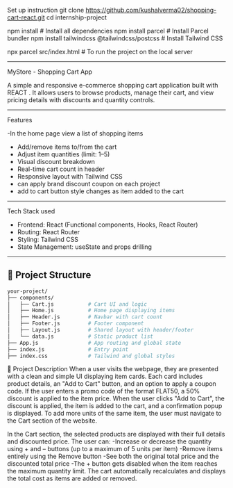 Set up instruction 
git clone https://github.com/kushalverma02/shopping-cart-react.git
cd internship-project

npm install                                  # Install all dependencies
npm install parcel                           # Install Parcel bundler
npm install tailwindcss @tailwindcss/postcss # Install Tailwind CSS

npx parcel src/index.html                    # To run the project on the local server 

 -----------

MyStore - Shopping Cart App

A simple and responsive e-commerce shopping cart application built with REACT .
It allows users to browse products, manage their cart,
and view pricing details with discounts and quantity controls.

-------------

Features

-In the home page view a list of shopping items
- Add/remove items to/from the cart
- Adjust item quantities (limit: 1–5)
- Visual discount breakdown
- Real-time cart count in header
- Responsive layout with Tailwind CSS
- can apply brand discount  coupon on each project
- add to cart button style changes as item added to the cart 

---

Tech Stack used 

- Frontend: React (Functional components, Hooks, React Router)
- Routing: React Router 
- Styling: Tailwind CSS
- State Management: useState and props drilling

----------


## 📁 Project Structure

```bash
your-project/
├── components/
│   ├── Cart.js           # Cart UI and logic
│   ├── Home.js           # Home page displaying items
│   ├── Header.js         # Navbar with cart count
│   ├── Footer.js         # Footer component
│   ├── Layout.js         # Shared layout with header/footer
│   └── data.js           # Static product list
├── App.js                # App routing and global state
├── index.js              # Entry point
├── index.css             # Tailwind and global styles
```

📄 Project Description
When a user visits the webpage, they are presented with a clean and simple UI displaying item cards. Each card includes product details, an "Add to Cart" button, and an option to apply a coupon code.
If the user enters a promo code of the format FLAT50, a 50% discount is applied to the item price. When the user clicks "Add to Cart", the discount is applied, the item is added to the cart, and a confirmation popup is displayed.
To add more units of the same item, the user must navigate to the Cart section of the website.

In the Cart section, the selected products are displayed with their full details and discounted price. The user can:
 -Increase or decrease the quantity using + and – buttons (up to a maximum of 5 units per item)
 -Remove items entirely using the Remove button
 -See both the original total price and the discounted total price
 -The + button gets disabled when the item reaches the maximum quantity limit. The cart automatically recalculates and displays the total cost as items are added or removed.


